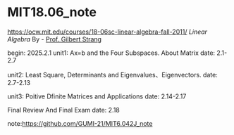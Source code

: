# MIT18.06_note
https://ocw.mit.edu/courses/18-06sc-linear-algebra-fall-2011/
*Linear Algebra* By - [Prof. Gilbert Strang](https://ocw.mit.edu/search/?q=Prof.+Gilbert+Strang)

begin: 2025.2.1
unit1: Ax=b and the Four Subspaces.  About Matrix 
date: 2.1-2.7

unit2: Least Square, Determinants and Eigenvalues、Eigenvectors.
date: 2.7-2.13

unit3: Poitive Dfinite Matrices and Applications
date: 2.14-2.17

Final Review And Final Exam
date: 2.18

note:https://github.com/GUMI-21/MIT6.042J_note